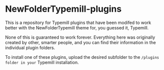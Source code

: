 # NewFolderTypemill-plugins

This is a repository for Typemill plugins that have been modifed to work better with the NewFolderTypemill theme for, you guessed it, Typemill.

None of this is guaranteed to work forever. Everything here was originally created by other, smarter people, and you can find their information in the individual plugin folders.

To install one of these plugins, upload the desired subfolder to the `/plugins folder in your` Typemill installation. 
